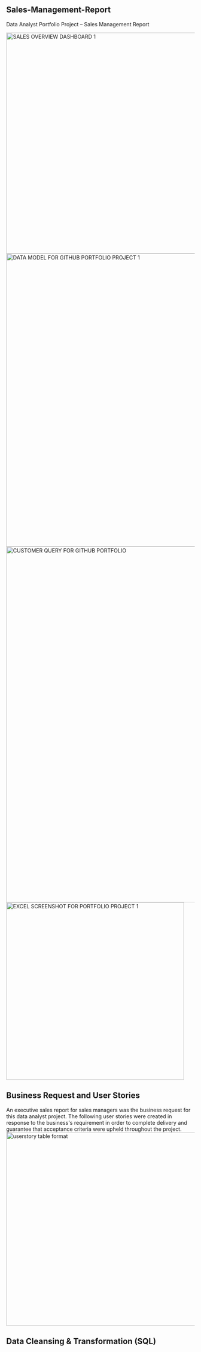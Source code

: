 ## Sales-Management-Report
Data Analyst Portfolio Project – Sales Management Report


<img width="591" alt="SALES OVERVIEW DASHBOARD 1" src="https://github.com/user-attachments/assets/5fb31a9d-6216-438c-85ac-18edd121c07c" />

<img width="784" alt="DATA MODEL FOR GITHUB PORTFOLIO PROJECT 1" src="https://github.com/user-attachments/assets/46e52cad-8d8f-4afd-86c6-0488e6413af6" />

<img width="952" alt="CUSTOMER QUERY FOR GITHUB PORTFOLIO" src="https://github.com/user-attachments/assets/c0cfde83-2ea2-4851-8dc5-c44ca2e30164" />

<img width="475" alt="EXCEL SCREENSHOT FOR PORTFOLIO PROJECT 1" src="https://github.com/user-attachments/assets/d781f86c-c691-48eb-9116-96e94f398cb3" />

## Business Request and User Stories
An executive sales report for sales managers was the business request for this data analyst project. The following user stories were created in response to the business's requirement in order to complete delivery and guarantee that acceptance criteria were upheld throughout the project.
<img width="518" alt="userstory table format" src="https://github.com/user-attachments/assets/0a1f38d7-7e70-4be5-8b9b-a1eafe9e0b70" />

## Data Cleansing & Transformation (SQL)

